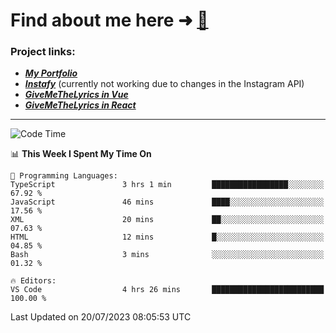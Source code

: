 # Find about me here ➜ [🧑](https://pauabella.dev)

### Project links:
- ***[My Portfolio](https://pauabella.dev)***
- ***[Instafy](https://instafy.me)*** (currently not working due to changes in the Instagram API)
- ***[GiveMeTheLyrics in Vue](https://lyrics.pauabella.dev)***
- ***[GiveMeTheLyrics in React](https://pauabella.dev/GiveMeTheLyrics)***

---
<!--START_SECTION:waka-->
![Code Time](http://img.shields.io/badge/Code%20Time-2%2C318%20hrs%204%20mins-blue)

📊 **This Week I Spent My Time On** 

```text
💬 Programming Languages: 
TypeScript               3 hrs 1 min         █████████████████░░░░░░░░   67.92 % 
JavaScript               46 mins             ████░░░░░░░░░░░░░░░░░░░░░   17.56 % 
XML                      20 mins             ██░░░░░░░░░░░░░░░░░░░░░░░   07.63 % 
HTML                     12 mins             █░░░░░░░░░░░░░░░░░░░░░░░░   04.85 % 
Bash                     3 mins              ░░░░░░░░░░░░░░░░░░░░░░░░░   01.32 % 

🔥 Editors: 
VS Code                  4 hrs 26 mins       █████████████████████████   100.00 % 
```


 Last Updated on 20/07/2023 08:05:53 UTC
<!--END_SECTION:waka-->
